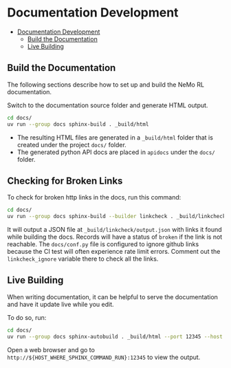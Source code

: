 # Documentation Development

- [Documentation Development](#documentation-development)
  - [Build the Documentation](#build-the-documentation)
  - [Live Building](#live-building)


## Build the Documentation

The following sections describe how to set up and build the NeMo RL documentation.

Switch to the documentation source folder and generate HTML output.

```sh
cd docs/
uv run --group docs sphinx-build . _build/html
```

* The resulting HTML files are generated in a `_build/html` folder that is created under the project `docs/` folder.
* The generated python API docs are placed in `apidocs` under the `docs/` folder.

## Checking for Broken Links

To check for broken http links in the docs, run this command:

```sh
cd docs/
uv run --group docs sphinx-build --builder linkcheck . _build/linkcheck
```

It will output a JSON file at `_build/linkcheck/output.json` with links it found while building the
docs. Records will have a status of `broken` if the link is not reachable. The `docs/conf.py` file is
configured to ignore github links because the CI test will often experience rate limit errors.
Comment out the `linkcheck_ignore` variable there to check all the links.

## Live Building

When writing documentation, it can be helpful to serve the documentation and have it update live while you edit.

To do so, run:

```sh
cd docs/
uv run --group docs sphinx-autobuild . _build/html --port 12345 --host 0.0.0.0
```

Open a web browser and go to `http://${HOST_WHERE_SPHINX_COMMAND_RUN}:12345` to view the output.
